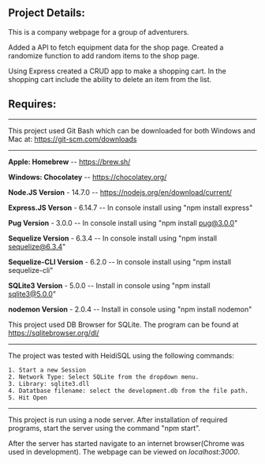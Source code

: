 ## Project Details:

This is a company webpage for a group of adventurers. 


Added a API to fetch equipment data for the shop page. 
Created a randomize function to add random items to the shop page.

Using Express created a CRUD app to make a shopping cart. In the shopping cart include the ability to delete an item from the list. 


## Requires: 

---
This project used Git Bash which can be downloaded for both Windows and Mac at: https://git-scm.com/downloads

---
**Apple: Homebrew** -- https://brew.sh/

**Windows: Chocolatey** -- https://chocolatey.org/

**Node.JS Version** - 14.7.0 -- https://nodejs.org/en/download/current/

**Express.JS Verson** - 6.14.7 -- In console install using "npm install express"

**Pug Version** - 3.0.0 -- In console install using "npm install pug@3.0.0"

**Sequelize Version** - 6.3.4 -- In console install using "npm install sequelize@6.3.4"

**Sequelize-CLI Version** - 6.2.0 -- In console install using "npm install sequelize-cli"

**SQLite3 Version** - 5.0.0 -- Install in console using "npm install sqlite3@5.0.0"

**nodemon Version** - 2.0.4 -- Install in console using "npm install nodemon"

This project used DB Browser for SQLite. The program can be found at https://sqlitebrowser.org/dl/

---
The project was tested with HeidiSQL using the following commands:

    1. Start a new Session
    2. Network Type: Select SQLite from the dropdown menu.
    3. Library: sqlite3.dll
    4. Datatbase filename: select the development.db from the file path.
    5. Hit Open
    
---
This project is run using a node server. After installation of required programs, start the server using the command "npm start". 

After the server has started navigate to an internet browser(Chrome was used in development). The webpage can be viewed on *localhost:3000*.